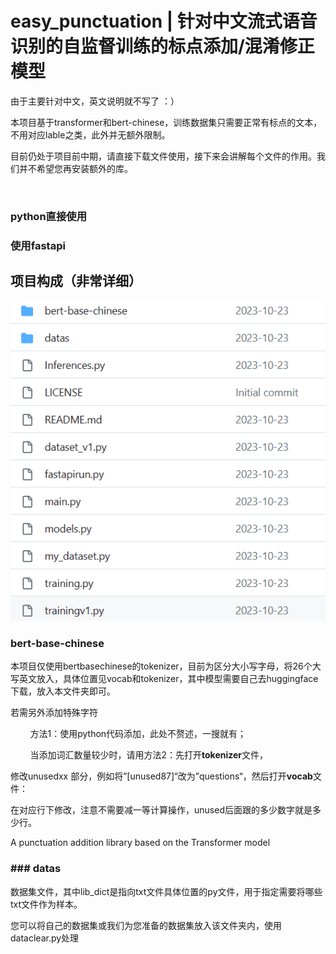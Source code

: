 # easy_punctuation | 针对中文流式语音识别的自监督训练的标点添加/混淆修正模型

由于主要针对中文，英文说明就不写了 ：）

本项目基于transformer和bert-chinese，训练数据集只需要正常有标点的文本，不用对应lable之类，此外并无额外限制。

目前仍处于项目前中期，请直接下载文件使用，接下来会讲解每个文件的作用。我们并不希望您再安装额外的库。

 

### python直接使用

### 使用fastapi

## 项目构成（非常详细）

![2023-10-23-14-18-07-1698041868596.png](assets/0294713d522f56d70ad75fcce63e4a5dc5d7a925.png)



### bert-base-chinese

本项目仅使用bertbasechinese的tokenizer，目前为区分大小写字母，将26个大写英文放入，具体位置见vocab和tokenizer，其中模型需要自己去huggingface下载，放入本文件夹即可。

若需另外添加特殊字符

        方法1：使用python代码添加，此处不赘述，一搜就有；

        当添加词汇数量较少时，请用方法2：先打开**tokenizer**文件，

修改unusedxx 部分，例如将”[unused87]“改为”questions“，然后打开**vocab**文件：

在对应行下修改，注意不需要减一等计算操作，unused后面跟的多少数字就是多少行。

A punctuation addition library based on the Transformer model

### ### datas

数据集文件，其中lib_dict是指向txt文件具体位置的py文件，用于指定需要将哪些txt文件作为样本。

您可以将自己的数据集或我们为您准备的数据集放入该文件夹内，使用dataclear.py处理
